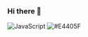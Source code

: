 ### Hi there 👋

![JavaScript](https://img.shields.io/badge/javascript-%23323330.svg?style=for-the-badge&logo=javascript&logoColor=7B68EE)
![#E4405F](https://img.shields.io/badge/Instagram-7B68EE?style=for-the-badge&logo=#E4405F&logoColor=7B68EE)
